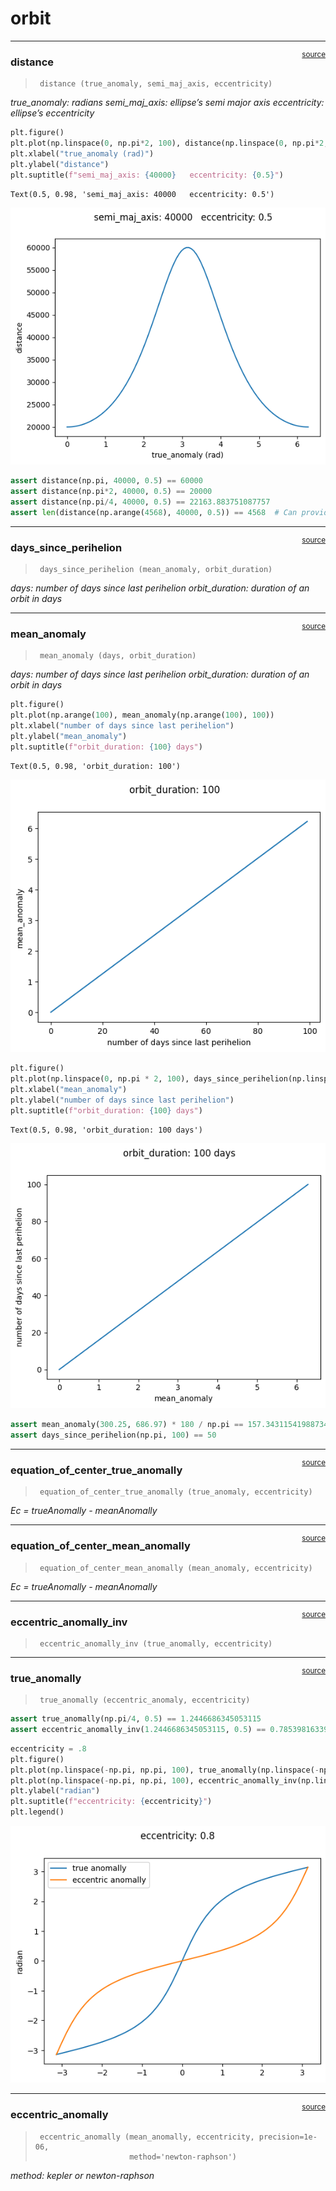 # orbit


<!-- WARNING: THIS FILE WAS AUTOGENERATED! DO NOT EDIT! -->

------------------------------------------------------------------------

<a
href="https://github.com/Tom-TBT/pyorbital/blob/main/pyorbital/orbit.py#L14"
target="_blank" style="float:right; font-size:smaller">source</a>

### distance

>      distance (true_anomaly, semi_maj_axis, eccentricity)

*true_anomaly: radians semi_maj_axis: ellipse’s semi major axis
eccentricity: ellipse’s eccentricity*

``` python
plt.figure()
plt.plot(np.linspace(0, np.pi*2, 100), distance(np.linspace(0, np.pi*2, 100), 40000, 0.5))
plt.xlabel("true_anomaly (rad)")
plt.ylabel("distance")
plt.suptitle(f"semi_maj_axis: {40000}   eccentricity: {0.5}")
```

    Text(0.5, 0.98, 'semi_maj_axis: 40000   eccentricity: 0.5')

![](02_orbit_files/figure-commonmark/cell-3-output-2.png)

``` python
assert distance(np.pi, 40000, 0.5) == 60000
assert distance(np.pi*2, 40000, 0.5) == 20000
assert distance(np.pi/4, 40000, 0.5) == 22163.883751087757
assert len(distance(np.arange(4568), 40000, 0.5)) == 4568  # Can provide true_anomaly as 1D array
```

------------------------------------------------------------------------

<a
href="https://github.com/Tom-TBT/pyorbital/blob/main/pyorbital/orbit.py#L31"
target="_blank" style="float:right; font-size:smaller">source</a>

### days_since_perihelion

>      days_since_perihelion (mean_anomaly, orbit_duration)

*days: number of days since last perihelion orbit_duration: duration of
an orbit in days*

------------------------------------------------------------------------

<a
href="https://github.com/Tom-TBT/pyorbital/blob/main/pyorbital/orbit.py#L24"
target="_blank" style="float:right; font-size:smaller">source</a>

### mean_anomaly

>      mean_anomaly (days, orbit_duration)

*days: number of days since last perihelion orbit_duration: duration of
an orbit in days*

``` python
plt.figure()
plt.plot(np.arange(100), mean_anomaly(np.arange(100), 100))
plt.xlabel("number of days since last perihelion")
plt.ylabel("mean_anomaly")
plt.suptitle(f"orbit_duration: {100} days")
```

    Text(0.5, 0.98, 'orbit_duration: 100')

![](02_orbit_files/figure-commonmark/cell-7-output-2.png)

``` python
plt.figure()
plt.plot(np.linspace(0, np.pi * 2, 100), days_since_perihelion(np.linspace(0, np.pi * 2, 100), 100))
plt.xlabel("mean_anomaly")
plt.ylabel("number of days since last perihelion")
plt.suptitle(f"orbit_duration: {100} days")
```

    Text(0.5, 0.98, 'orbit_duration: 100 days')

![](02_orbit_files/figure-commonmark/cell-8-output-2.png)

``` python
assert mean_anomaly(300.25, 686.97) * 180 / np.pi == 157.34311541988734
assert days_since_perihelion(np.pi, 100) == 50
```

------------------------------------------------------------------------

<a
href="https://github.com/Tom-TBT/pyorbital/blob/main/pyorbital/orbit.py#L48"
target="_blank" style="float:right; font-size:smaller">source</a>

### equation_of_center_true_anomally

>      equation_of_center_true_anomally (true_anomaly, eccentricity)

*Ec = trueAnomally - meanAnomally*

------------------------------------------------------------------------

<a
href="https://github.com/Tom-TBT/pyorbital/blob/main/pyorbital/orbit.py#L39"
target="_blank" style="float:right; font-size:smaller">source</a>

### equation_of_center_mean_anomally

>      equation_of_center_mean_anomally (mean_anomaly, eccentricity)

*Ec = trueAnomally - meanAnomally*

------------------------------------------------------------------------

<a
href="https://github.com/Tom-TBT/pyorbital/blob/main/pyorbital/orbit.py#L61"
target="_blank" style="float:right; font-size:smaller">source</a>

### eccentric_anomally_inv

>      eccentric_anomally_inv (true_anomally, eccentricity)

------------------------------------------------------------------------

<a
href="https://github.com/Tom-TBT/pyorbital/blob/main/pyorbital/orbit.py#L58"
target="_blank" style="float:right; font-size:smaller">source</a>

### true_anomally

>      true_anomally (eccentric_anomaly, eccentricity)

``` python
assert true_anomally(np.pi/4, 0.5) == 1.2446686345053115
assert eccentric_anomally_inv(1.2446686345053115, 0.5) == 0.7853981633974482  # almost pi/4
```

``` python
eccentricity = .8
plt.figure()
plt.plot(np.linspace(-np.pi, np.pi, 100), true_anomally(np.linspace(-np.pi, np.pi, 100), eccentricity), label="true anomally")
plt.plot(np.linspace(-np.pi, np.pi, 100), eccentric_anomally_inv(np.linspace(-np.pi, np.pi, 100), eccentricity), label="eccentric anomally")
plt.ylabel("radian")
plt.suptitle(f"eccentricity: {eccentricity}")
plt.legend()
```

![](02_orbit_files/figure-commonmark/cell-15-output-1.png)

------------------------------------------------------------------------

<a
href="https://github.com/Tom-TBT/pyorbital/blob/main/pyorbital/orbit.py#L67"
target="_blank" style="float:right; font-size:smaller">source</a>

### eccentric_anomally

>      eccentric_anomally (mean_anomally, eccentricity, precision=1e-06,
>                          method='newton-raphson')

*method: kepler or newton-raphson*
